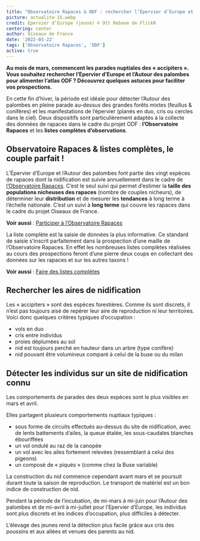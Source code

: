 ```yaml
---
title: "Observatoire Rapaces & ODF : rechercher l’Épervier d’Europe et l’Autour des Palombes"
picture: actualite-15.webp
credit: Épervier d’Europe (jeune) © Ott Rebane de FlickR
centering: center
author: Oiseaux de France
date: '2022-03-22'
tags: ['Observatoire Rapaces', 'ODF']
active: true
---
```


**Au mois de mars, commencent les parades nuptiales des « accipiters ». Vous souhaitez rechercher l’Epervier d’Europe et l’Autour des palombes pour alimenter l’atlas ODF ? Découvrez quelques astuces pour faciliter vos prospections.**

En cette fin d’hiver, la période est idéale pour détecter l’Autour des palombes en pleine parade au-dessus des grandes forêts mixtes (feuillus & conifères) et les manifestations de l’épervier (planés en duo, cris ou cercles dans le ciel). Deux dispositifs sont particulièrement adaptés à la collecte des données de rapaces dans le cadre du projet ODF : **l’Observatoire Rapaces** et les **listes complètes d’observations**.

## Observatoire Rapaces & listes complètes, le couple parfait&nbsp;!

L’Épervier d’Europe et l’Autour des palombes font partie des vingt espèces de rapaces dont la nidification est suivie annuellement dans le cadre de [l’Observatoire Rapaces](/get-involved/observatoire-rapaces). C’est le seul suivi qui permet d’estimer la **taille des populations nicheuses des rapaces** (nombre de couples nicheurs), de déterminer leur **distribution** et de mesurer les **tendances** à long terme à l’échelle nationale. C’est un suivi à **long terme** qui couvre les rapaces dans le cadre du projet Oiseaux de France.

**Voir aussi** : [Participer à l’Observatoire Rapaces](/get-involved/observatoire-rapaces)

La liste complète est la saisie de données la plus informative. Ce standard de saisie s’inscrit parfaitement dans la prospection d’une maille de l’Observatoire Rapaces. En effet les nombreuses listes complètes réalisées au cours des prospections feront d’une pierre deux coups en collectant des données sur les rapaces et sur les autres taxons !

**Voir aussi** : [Faire des listes complètes](https://www.oiseauxdefrance.org/get-involved/complete-lists)

## Rechercher les aires de nidification

Les « accipiters » sont des espèces forestières. Comme ils sont discrets, il n’est pas toujours aisé de repérer leur aire de reproduction ni leur territoires. Voici donc quelques critères typiques d’occupation :

* vols en duo
* cris entre individus
* proies déplumées au sol
* nid est toujours perché en hauteur dans un arbre (type conifère)
* nid pouvant être volumineux comparé à celui de la buse ou du milan

## Détecter les individus sur un site de nidification connu

Les comportements de parades des deux espèces sont le plus visibles en mars et avril.

Elles partagent plusieurs comportements nuptiaux typiques :

* sous forme de circuits effectués au-dessus du site de nidification, avec de lents battements d’ailes, la queue étalée, les sous-caudales blanches ébouriffées
* un vol ondulé au raz de la canopée
* un vol avec les ailes fortement relevées (ressemblant à celui des pigeons)
* un composé de « piqués » (comme chez la Buse variable)

La construction du nid commence cependant avant mars et se poursuit durant toute la saison de reproduction. Le transport de matériel est un bon indice de construction de nid.

Pendant la période de l’incubation, de mi-mars à mi-juin pour l’Autour des palombes et de mi-avril à mi-juillet pour l’Epervier d’Europe, les individus sont plus discrets et les indices d’occupation, plus difficiles à détecter.

L’élevage des jeunes rend la détection plus facile grâce aux cris des poussins et aux allées et venues des parents au nid.
